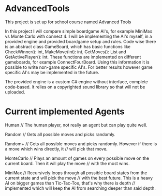 # AdvancedTools
This project is set up for school course named Advanced Tools

In this project I will compare simple boardgame AI's, for example MiniMax vs Monte Carlo with connect 4.
I will be implementing the AI's myself, in a provided engine and provided boardgame setup and rules. Code wise
there is an abstract class GameBoard, which has basic functions like CheckWinner(): int, MakeMove(int): int,
GetMoves(): List<int> and GetActivePlayer(): int. These functions are implemented on different gameboards, for example
ConnectFourBoard. Using this information it is possible to write non-game specific AI's. For better results however
game specific AI's may be implemented in the future.

The provided engine is a custom C# engine without interface, complete code-based. It relies on a copyrighted sound library
so that will not be uploaded. 

Current implemented Agents
=======================================
Human         // The human player, not really an agent but can play quite well.

Random        // Gets all possible moves and picks randomly.

Random+       // Gets all possible moves and picks randomly. However if there is a move which wins directly, it 
              // will pick that move.

MonteCarlo    // Plays an amount of games on every possible move on the current board. Then it will play the move
              // with the most wins.

MiniMax       // Recursively loops through all possible board states from the current state and will pick the move
              // with the best future. This is a heavy AI on bigger games than Tic-Tac-Toe, that's why there is depth
              // implemented which will keep the AI from searching deeper than said depth.
